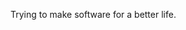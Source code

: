 Trying to make software for a better life.
<!---
Franvidela/Franvidela is a ✨ special ✨ repository because its `README.md` (this file) appears on your GitHub profile.
You can click the Preview link to take a look at your changes.
--->
